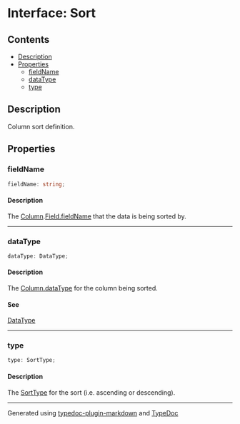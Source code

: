 # Interface: Sort

## Contents

- [Description](Sort.md#description)
- [Properties](Sort.md#properties)
  - [fieldName](Sort.md#fieldname)
  - [dataType](Sort.md#datatype)
  - [type](Sort.md#type)

## Description

Column sort definition.

## Properties

### fieldName

```ts
fieldName: string;
```

#### Description

The [Column](Column.md).[Field.fieldName](../classes/Field.md#fieldname) that the data is being sorted by.

***

### dataType

```ts
dataType: DataType;
```

#### Description

The [Column.dataType](Column.md#datatype) for the column being sorted.

#### See

[DataType](../enumerations/DataType.md)

***

### type

```ts
type: SortType;
```

#### Description

The [SortType](../enumerations/SortType.md) for the sort (i.e. ascending or descending).

***

Generated using [typedoc-plugin-markdown](https://www.npmjs.com/package/typedoc-plugin-markdown) and [TypeDoc](https://typedoc.org/)
